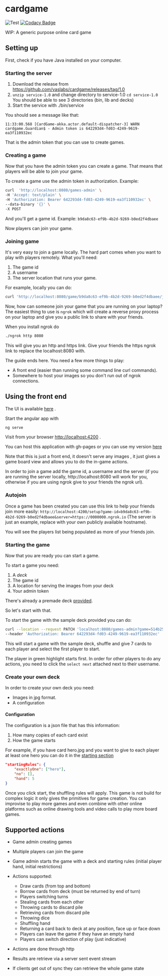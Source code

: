 
# cardgame

![Test](https://github.com/vaslabs/cardgame/workflows/Scala%20CI/badge.svg)
 [![Codacy Badge](https://api.codacy.com/project/badge/Grade/ab2e989546574b1abff42ab2e2f4f5b6)](https://app.codacy.com/manual/vaslabs/cardgame?utm_source=github.com&utm_medium=referral&utm_content=vaslabs/cardgame&utm_campaign=Badge_Grade_Dashboard)

WIP: A generic purpose online card game


## Setting up

First, check if you have Java installed on your computer.

### Starting the server

1. Download the release from https://github.com/vaslabs/cardgame/releases/tag/1.0
2. `unzip service-1.0` and change directory to service-1.0 `cd service-1.0`
You should be able to see 3 directories (bin, lib and decks)
3. Start the service with ./bin/service

You should see a message like that:
```
11:33:00.568 [CardGame-akka.actor.default-dispatcher-3] WARN cardgame.Guardian$ - Admin token is 642293d4-fd03-4249-9619-ea3f110932ec
```

That is the admin token that you can use to create games.

### Creating a game
Now that you have the admin token you can create a game. That means that players will be able to join your game.

To create a game use the admin token in authorization. Example:

```bash
curl  'http://localhost:8080/games-admin' \
-H 'Accept: text/plain' \
-H 'Authorization: Bearer 642293d4-fd03-4249-9619-ea3f110932ec' \
--data-binary '{}' \
-X POST
```
And you'll get a game id. Example:
`b9da8c63-ef9b-4b2d-9269-b0ed2f4dbaee`

Now players can join your game.


### Joining game

It's very easy to join a game locally. The hard part comes when you want to play with players remotely.
What you'll need:
1. The game id
2. A username
3. The server location that runs your game.

For example, locally you can do:

```bash
curl 'http://localhost:8080/game/b9da8c63-ef9b-4b2d-9269-b0ed2f4dbaee/join?username=vaslabs' --data-binary '{}'
```

Now, how can someone join your game that you are running on your laptop?
The easiest thing to use is `ngrok` which will create a reverse proxy process on your laptop and
give you a public link to share with your friends.

When you install ngrok do
```bash
./ngrok http 8080
```
This will give you an http and https link.
Give your friends the https ngrok link to replace the localhost:8080 with.

The guide ends here. You need a few more things to play:
- A front end (easier than running some command line curl commands).
- Somewhere to host your images so you don't run out of ngrok connections.


## Using the front end

The UI is available [here](https://github.com/vaslabs/cardgame-js) .

Start the angular app with
```bash
ng serve
```
Visit from your browser [http://localhost:4200](http://localhost:4200) .

You can host this application with gh-pages or you can use my version [here](https://cardgame.vaslabs.io/board)

Note that this is just a front end, it doesn't serve any images , it just gives a game board view and allows you to do the in-game actions.

In order to join a game add the game id, a username and the server (if you are running the server locally, http://localhost:8080 will work for you, otherwise if you are using ngrok give to your friends the ngrok url).

### Autojoin
Once a game has been created you can use this link to help your friends join more easily:
`http://localhost:4200/setup?game-id=b9da8c63-ef9b-4b2d-9269-b0ed2f4dbaee&server=https://0000000.ngrok.io`
(The server is just an example, replace with your own publicly available hostname).

You will see the players list being populated as more of your friends join.

### Starting the game
Now that you are ready you can start a game. 

To start a game you need:
1. A *deck*
2. The game id
3. A location for serving the images from your deck
4. Your admin token

There's already a premade deck [provided](https://github.com/vaslabs/cardgame/tree/master/sample_decks/ee61823d-3128-4c30-b0e7-8f2d0074da8a).

So let's start with that.

To start the game with the sample deck provided you can do:
```bash
curl --location --request PATCH 'localhost:8080/games-admin?game=514b2598-ac38-4a0e-889b-2e3e2505fb55&deck=ee61823d-3128-4c30-b0e7-8f2d0074da8a&server=https://vaslabs.github.io/cardgame-cdn' \
--header 'Authorization: Bearer 642293d4-fd03-4249-9619-ea3f110932ec'
```

This will start a game with the sample deck, shuffle and give 7 cards to each player and select the first player to start.

The player in green highlight starts first. In order for other players to do any actions, you need to click the `select next` attached next to their username.

### Create your own deck
In order to create your own deck you need:
- Images in jpg format.
- A configuration

#### Configuration

The configuration is a json file that has this information:
1. How many copies of each card exist
2. How the game starts

For example, if you have card hero.jpg and you want to give to each player at least one hero you can do it in the [starting section](https://github.com/vaslabs/cardgame/blob/master/sample_decks/ee61823d-3128-4c30-b0e7-8f2d0074da8a/deck.json#L45)
```json
"startingRules": {
    "exactlyOne": ["hero"],
    "no": [],
    "hand": 5
}
```

Once you click start, the shuffling rules will apply. This game is not build for complex logic it only gives the primitives
for game creation. You can improvise to play more games and even combine with other online platforms such as online drawing tools and video calls to play more board games.


## Supported actions

- Game admin creating games
- Multiple players can join the game
- Game admin starts the game with a deck and starting rules (initial player hand, initial restrictions)
- Actions supported:
    * Draw cards (from top and bottom)
    * Borrow cards from deck (must be returned by end of turn)
    * Players switching turns
    * Stealing cards from each other
    * Throwing cards to discard pile
    * Retrieving cards from discard pile
    * Throwing dice
    * Shuffling hand
    * Returning a card back to deck at any position, face up or face down
    * Players can leave the game if they have an empty hand
    * Players can switch direction of play (just indicative)

- Actions are done through http
- Results are retrieve via a server sent event stream
- If clients get out of sync they can retrieve the whole game state  
